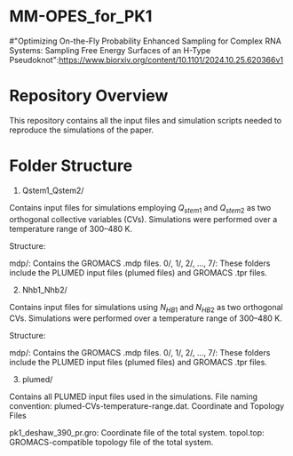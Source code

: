 # MM-OPES_for_PK1
#"Optimizing On-the-Fly Probability Enhanced Sampling for Complex RNA Systems: Sampling Free Energy Surfaces of an H-Type Pseudoknot":https://www.biorxiv.org/content/10.1101/2024.10.25.620366v1


# Repository Overview
This repository contains all the input files and simulation scripts needed to reproduce the simulations of the paper.

# Folder Structure
1. Qstem1_Qstem2/


Contains input files for simulations employing  $Q_{stem1}$ and $Q_{stem2}$ as two orthogonal collective variables (CVs).
Simulations were performed over a temperature range of 300–480 K.

Structure:

mdp/: Contains the GROMACS .mdp files.
0/, 1/, 2/, ..., 7/: These folders include the PLUMED input files (plumed files) and GROMACS .tpr files.


2. Nhb1_Nhb2/


Contains input files for simulations using $N_{HB1}$ and $N_{HB2}$ as two orthogonal CVs.
Simulations were performed over a temperature range of 300–480 K.

Structure:

mdp/: Contains the GROMACS .mdp files.
0/, 1/, 2/, ..., 7/: These folders include the PLUMED input files (plumed files) and GROMACS .tpr files.


3. plumed/


Contains all PLUMED input files used in the simulations.
File naming convention: plumed-CVs-temperature-range.dat.
Coordinate and Topology Files

pk1_deshaw_390_pr.gro: Coordinate file of the total system.
topol.top: GROMACS-compatible topology file of the total system.



